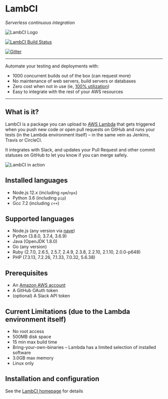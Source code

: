 # LambCI

*Serverless continuous integration*

![LambCI Logo](https://lambci.s3.amazonaws.com/assets/logo-48x48.png)

[![LambCI Build Status](https://lambci-public-buildresults-e3xwlufrwb3i.s3.amazonaws.com/gh/lambci/lambci/branches/master/2c03c00899d9b188a928a910320eacdc.svg)](https://lambci-public-buildresults-e3xwlufrwb3i.s3.amazonaws.com/gh/lambci/lambci/branches/master/8f82e6f4df48d23dead65035f625f5c0.html)

[![Gitter](https://img.shields.io/gitter/room/lambci/lambci.svg)](https://gitter.im/lambci/lambci)

---

Automate your testing and deployments with:

- 1000 concurrent builds out of the box (can request more)
- No maintenance of web servers, build servers or databases
- Zero cost when not in use (ie, [100% utilization](https://twitter.com/kannonboy/status/734799060440211456))
- Easy to integrate with the rest of your AWS resources

---

## What is it?

LambCI is a package you can upload to [AWS Lambda](https://aws.amazon.com/lambda/) that
gets triggered when you push new code or open pull requests on GitHub and runs your tests (in the Lambda environment itself) – in the same vein as Jenkins, Travis or CircleCI.

It integrates with Slack, and updates your Pull Request and other commit statuses on GitHub to let you know if you can merge safely.

![LambCI in action](https://lambci.s3.amazonaws.com/assets/demo.gif)

## Installed languages

* Node.js 12.x (including `npm`/`npx`)
* Python 3.6 (including `pip`)
* Gcc 7.2 (including `c++`)

## Supported languages

* Node.js (any version via [nave](https://github.com/isaacs/nave))
* Python (3.8.0, 3.7.4, 3.6.9)
* Java (OpenJDK 1.8.0)
* Go (any version)
* Ruby (2.7.0, 2.6.5, 2.5.7, 2.4.9, 2.3.8, 2.2.10, 2.1.10, 2.0.0-p648)
* PHP (7.3.13, 7.2.26, 7.1.33, 7.0.32, 5.6.38)

## Prerequisites

* An [Amazon AWS account](https://portal.aws.amazon.com/gp/aws/developer/registration/index.html)
* A GitHub OAuth token
* (optional) A Slack API token

## Current Limitations (due to the Lambda environment itself)

* No root access
* 500MB disk space
* 15 min max build time
* Bring-your-own-binaries – Lambda has a limited selection of installed software
* 3.0GB max memory
* Linux only

## Installation and configuration

See the [LambCI homepage](https://github.com/lambci/lambci) for details
